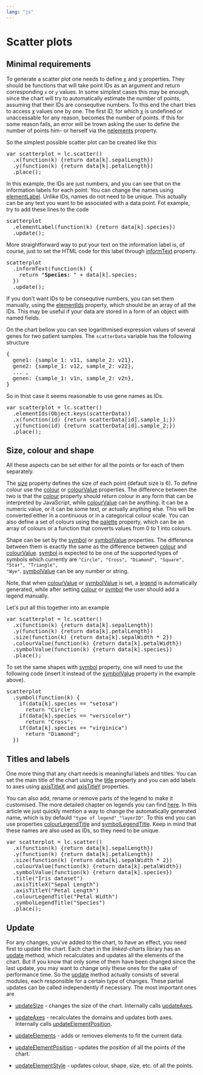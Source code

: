 ```yaml
---
lang: "js"
---
```


Scatter plots
=============

## Minimal requirements 

To generate a scatter plot one needs to define [x](scatter) and [y](scatter) properties.
They should be functions that will take point IDs as an argument and return 
corresponding <code>x</code> or <code>y</code> values.
In some simplest cases this may be enough, since the chart will try to automatically
estimate the number of points, assuming that their IDs are consequtive numbers.
To this end the chart tries to access [x](scatter) values one by one. The first ID, 
for which [x](scatter) is undefined or unaccessable for any reason,
becomes the number of points. If this for some reason fails, an error will be trown asking 
the user to define the number of points him- or herself via the [nelements]() property.

So the simplest possible scatter plot can be created like this

<pre class="tiy" width="100%" fitHeight="true"
  tiy-preload="../../src/linked-charts.min.js;../../src/data/iris.js;../../src/linked-charts.css">
var scatterplot = lc.scatter()
  .x(function(k) {return data[k].sepalLength})
  .y(function(k) {return data[k].petalLength})
  .place();
</pre>

In this example, the IDs are just numbers, and you can see that on the information labels for
each point. You can change the names using [elementLabel](). Unlike IDs, names do not need
to be unique. This actually can be any text you want to be associated with a data point. Fot
example, try to add these lines to the code

<pre class="tiy" runnable="false">
scatterplot
  .elementLabel(function(k) {return data[k].species})
  .update();
</pre>

More straightforward way to put your text on the information label is, of course, 
just to set the HTML code for this label through [informText](layer) property.

<pre class="tiy" runnable="false">
scatterplot
  .informText(function(k) {
    return "<b>Species:</b> " + data[k].species;
  })
  .update();
</pre>

If you don't want IDs to be consequtive numbers, you can set them manually, using
the [elementIds]() property, which should be an array of all the IDs. This may
be useful if your data are stored in a form of an object with named fields. 

On the chart bellow you can see logarithmised expression values of several genes for 
two patient samples. The <code>scatterData</code> variable has the following structure

<pre class="tiy" runnable="false">
{
  gene1: {sample_1: v11, sample_2: v21},
  gene2: {sample_1: v12, sample_2: v22},
  ... ,
  genen: {sample_1: v1n, sample_2: v2n},  
}
</pre>

So in thist case it seems reasonable to use gene names as IDs.

<pre class="tiy" width="100%" fitHeight="true"
  tiy-preload="../../src/linked-charts.min.js;../../src/data/inputdata_simple.js;../../src/linked-charts.css">
var scatterplot = lc.scatter()
  .elementIds(Object.keys(scatterData))
  .x(function(id) {return scatterData[id].sample_1;})
  .y(function(id) {return scatterData[id].sample_2;})
  .place();
</pre>

## Size, colour and shape

All these aspects can be set either for all the points or for each of them separately.

The [size]() property defines the size of each point (default size is 6).
To define colour use the [colour](layer) or [colourValue]() properties. The difference
between the two is that the [colour](layer) property should return colour in any form that
can be interpreted by JavaScript, while [colourValue]() can be anything. It can be a
numeric value, or it can be some text, or actually anything else. This will be converted either 
in a continuous or in a categorical colour scale. You can also define a set of colours using the [palette](layer)
property, which can be an array of colours or a function that converts values from 0 to 1 
into colours.

Shape can be set by the [symbol]() or [symbolValue]() properties. The difference
between them is exactly the same as the difference between [colour](layer) and [colourValue]().
[symbol]() is expected to be one of the supported types of symbols which currently 
are <code>"Circle", "Cross", "Diamond", "Square", "Star", "Triangle", "Wye"</code>. [symbolValue]()
can be any number or string.

Note, that when [colourValue]() or [symbolValue]() is set, a [legend]() is automatically
generated, while after setting [colour](layer) or [symbol]() the user should add a legend
manually. 

Let's put all this together into an example

<pre class="tiy" width="100%" fitHeight="true"
  tiy-preload="../../src/linked-charts.min.js;../../src/data/iris.js;../../src/linked-charts.css">
var scatterplot = lc.scatter()
  .x(function(k) {return data[k].sepalLength})
  .y(function(k) {return data[k].petalLength})
  .size(function(k) {return data[k].sepalWidth * 2})
  .colourValue(function(k) {return data[k].petalWidth})
  .symbolValue(function(k) {return data[k].species})
  .place(); 
</pre>

To set the same shapes with [symbol]() property, one will need to use the 
following code (insert it instead of the [symbolValue]() property in the 
example above).

<pre class="tiy" runnable = "false">
scatterplot
  .symbol(function(k) { 
    if(data[k].species == "setosa") 
      return "Circle"; 
    if(data[k].species == "versicolor") 
      return "Cross"; 
    if(data[k].species == "virginica") 
      return "Diamond";     
  }) 
</pre>

## Titles and labels

One more thing that any chart needs is meaningful labels and titles.
You can set the main title of the chart using the [title](chart) property
and you can add labels to axes using [axisTitleX]() and [axisTitleY]()
properties.

You can also add, rename or remove parts of the legend to make it customised.
The more detailed chapter on legends you can find [here](../tutorials/legends.html). In this article
we just quickly mention a way to change the automatically generated name, which
is by defauld <code>"type of legend"_"layerID"</code>. To this end you can use properties
[colourLegendTitle]() and [symbolLegendTitle](). Keep in mind that these
names are also used as IDs, so they need to be unique.

<pre class="tiy" width="100%" fitHeight="true"
  tiy-preload="../../src/linked-charts.min.js;../../src/data/iris.js;../../src/linked-charts.css">
var scatterplot = lc.scatter()
  .x(function(k) {return data[k].sepalLength})
  .y(function(k) {return data[k].petalLength})
  .size(function(k) {return data[k].sepalWidth * 2})
  .colourValue(function(k) {return data[k].petalWidth})
  .symbolValue(function(k) {return data[k].species})
  .title("Iris dataset")
  .axisTitleX("Sepal Length")
  .axisTitleY("Petal Length")
  .colourLegendTitle("Petal Width")
  .symbolLegendTitle("Species")
  .place(); 
</pre>

## Update

For any changes, you've added to the chart, to have an effect, you need first to update the
chart. Each chart in the _linked-charts_ library has an [update](chart) method, which 
recalculates and updates all the elements of the chart. But if you know that only
some of them have been changed since the last update, you may want to
change only these ones for the sake of performance time. So the [update](chart) method
actually consists of several modules, each responsible for a certain type of changes.
These partial updates can be called independently if necessary.
The most important ones are

- [updateSize](chart) - changes the size of the chart. Internally calls [updateAxes]().

- [updateAxes]() - recalculates the domains and updates both axes. Internally calls
[updateElementPosition]().

- [updateElements]() - adds or removes elements to fit the current data.

- [updateElementPosition]() - updates the position of all the points of the chart.

- [updateElementStyle]() - updates colour, shape, size, etc. of all the points.